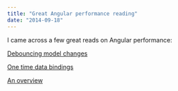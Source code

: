 ```yaml
---
title: "Great Angular performance reading"
date: "2014-09-18"
---
```


I came across a few great reads on Angular performance:

[Debouncing model changes](http://www.aaron-gray.com/delaying-the-digest-cycle-in-angularjs/)

[One time data bindings](http://www.binpress.com/tutorial/speeding-up-angular-js-with-simple-optimizations/135)

[An overview](https://www.exratione.com/2013/12/considering-speed-and-slowness-in-angularjs/)
